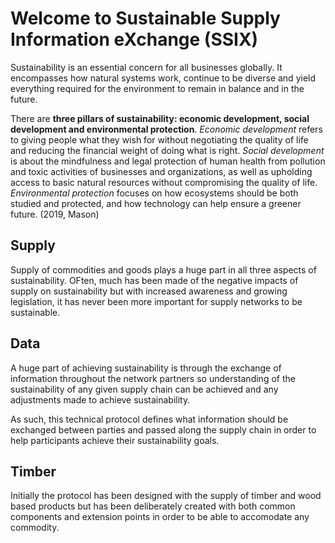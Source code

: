 # Welcome to Sustainable Supply Information eXchange (SSIX)

Sustainability is an essential concern for all businesses globally. It encompasses how natural systems work, continue to be diverse and yield everything required for the environment to remain in balance and in the future.

There are **three pillars of sustainability: economic development, social development and environmental protection**. *Economic development* refers to giving people what they wish for without negotiating the quality of life and reducing the financial weight of doing what is right. *Social development* is about the mindfulness and legal protection of human health from pollution and toxic activities of businesses and organizations, as well as upholding access to basic natural resources without compromising the quality of life. *Environmental protection* focuses on how ecosystems should be both studied and protected, and how technology can help ensure a greener future. (2019, Mason)

## Supply

Supply of commodities and goods plays a huge part in all three aspects of sustainability. OFten, much has been made of the negative impacts of supply on sustainability but with increased awareness and growing legislation, it has never been more important for supply networks to be sustainable.

## Data

A huge part of achieving sustainability is through the exchange of information throughout the network partners so understanding of the sustainability of any given supply chain can be achieved and any adjustments made to achieve sustainability.

As such, this technical protocol defines what information should be exchanged between parties and passed along the supply chain in order to help participants achieve their sustainability goals.

## Timber

Initially the protocol has been designed with the supply of timber and wood based products but has been deliberately created with both common components and extension points in order to be able to accomodate any commodity.